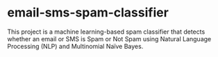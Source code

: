 # email-sms-spam-classifier
This project is a machine learning-based spam classifier that detects whether an email or SMS is Spam or Not Spam using Natural Language Processing (NLP) and Multinomial Naïve Bayes.
